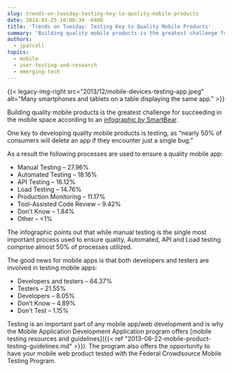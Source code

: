 ```yaml
---
slug: trends-on-tuesday-testing-key-to-quality-mobile-products
date: 2014-03-25 10:00:34 -0400
title: 'Trends on Tuesday: Testing Key to Quality Mobile Products'
summary: 'Building quality mobile products is the greatest challenge for succeeding in the mobile space according to an infographic by SmartBear. One key to developing quality mobile products is testing, as &ldquo;nearly 50% of consumers will delete an app if they encounter just a single bug.&rdquo; As a result the following processes are used to ensure'
authors:
  - jparcell
topics:
  - mobile
  - user-testing-and-research
  - emerging-tech
---
```


{{< legacy-img-right src="2013/12/mobile-devices-testing-app.jpeg" alt="Many smartphones and tablets on a table displaying the same app." >}}
  
Building quality mobile products is the greatest challenge for succeeding in the mobile space according to an <a href="https://web.archive.org/web/20140402152641/http://blog.smartbear.com/mobile/the-state-of-mobile-development-and-testing/">infographic by SmartBear</a>.

One key to developing quality mobile products is testing, as “nearly 50% of consumers will delete an app if they encounter just a single bug.”

As a result the following processes are used to ensure a quality mobile app:

 * Manual Testing &#8211;  27.96%
 * Automated Testing &#8211; 18.16%
 * API Testing &#8211; 16.12%
 * Load Testing &#8211; 14.76%
 * Production Monitoring &#8211; 11.17%
 * Tool-Assisted Code Review &#8211; 9.42%
 * Don&#8217;t Know &#8211; 1.84%
 * Other &#8211; <1%

The infographic points out that while manual testing is the single most important process used to ensure quality, Automated, API and Load testing comprise almost 50% of processes utilized.

The good news for mobile apps is that both developers and testers are involved in testing mobile apps:

 * Developers and testers &#8211; 64.37%
 * Testers &#8211; 21.55%
 * Developers &#8211; 8.05%
 * Don&#8217;t Know &#8211; 4.89%
 * Don&#8217;t Test &#8211; 1.15%

Testing is an important part of any mobile app/web development and is why the Mobile Application Development Application program offers [mobile testing resources and guidelines]({{< ref "2013-08-22-mobile-product-testing-guidelines.md" >}}). The program also offers the opportunity to have your mobile web product tested with the Federal Crowdsource Mobile Testing Program.
